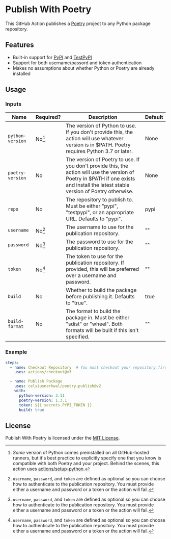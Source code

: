 # Publish With Poetry

This GitHub Action publishes a [Poetry](https://python-poetry.org/) project to any Python package repository.

## Features

- Built-in support for [PyPI](https://pypi.org) and [TestPyPI](https://test.pypi.org)
- Support for both username/passord and token authentication
- Makes no assumptions about whether Python or Poetry are already installed

## Usage

### Inputs

| **Name**         | **Required?** | **Description**                                                                                                                                                                      | **Default** |
|------------------|---------------|--------------------------------------------------------------------------------------------------------------------------------------------------------------------------------------|-------------|
| `python-version` | No[^1]        | The version of Python to use. If you don't provide this, the action will use whatever version is in $PATH. Poetry requires Python 3.7 or later.                                      | None        |
| `poetry-version` | No            | The version of Poetry to use. If you don't provide this, the action will use the version of Poetry in $PATH if one exists and install the latest stable version of Poetry otherwise. | None        |
| `repo`           | No            | The repository to publish to. Must be either "pypi", "testpypi", or an appropriate URL. Defaults to "pypi".                                                                          | pypi        |
| `username`       | No[^2]        | The username to use for the publication repository.                                                                                                                                  | ""          |
| `password`       | No[^2]        | The password to use for the publication repository.                                                                                                                                  | ""          |
| `token`          | No[^2]        | The token to use for the publication repository. If provided, this will be preferred over a username and password.                                                                   | ""          |
| `build`          | No            | Whether to build the package before publishing it. Defaults to "true".                                                                                                               | true        |
| `build-format`   | No            | The format to build the package in. Must be either "sdist" or "wheel". Both formats will be built if this isn't specified.                                                           | ""          |

### Example

```yaml
steps:
  - name: Checkout Repository  # You must checkout your repository first.
    uses: actions/checkout@v3

  - name: Publish Package
    uses: celsiusnarhwal/poetry-publish@v2
    with:
      python-version: 3.11
      poetry-version: 1.3.1
      token: ${{ secrets.PYPI_TOKEN }}
      build: true
```

## License

Publish With Poetry is licensed under
the [MIT License](https://github.com/celsiusnarhwal/poetry-publish/blob/main/LICENSE.md).

[^1]: *Some* version of Python comes preinstalled on all GitHub-hosted runners, but it's best practice to explicitly
specify one that you know is compatible with both Poetry and your project. Behind the scenes, this action uses
[actions/setup-python](https://github.com/actions/setup-python).

[^2]: `username`, `password`, and `token` are defined as optional so you can choose how to authenticate to the
publication repository. You must provide either a username and password or a token or the action will fail.